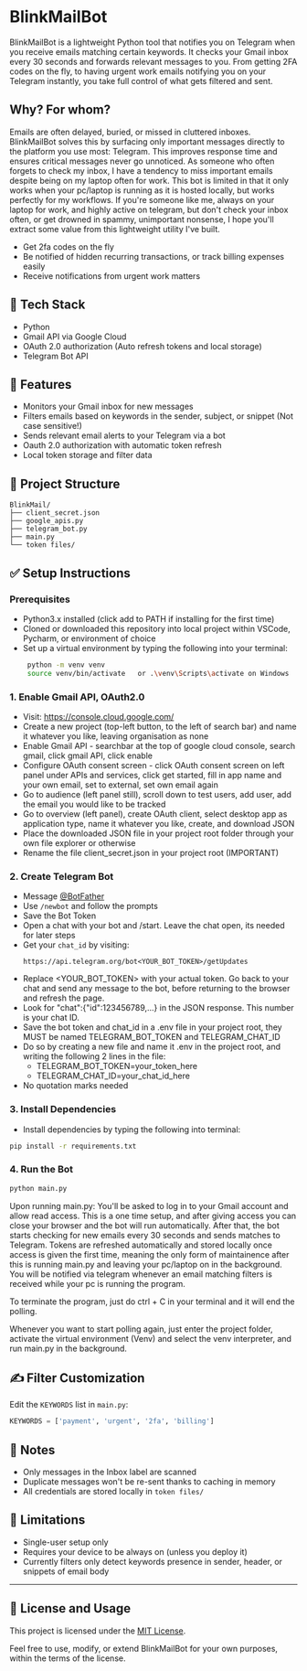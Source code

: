 # BlinkMailBot 

BlinkMailBot is a lightweight Python tool that notifies you on Telegram when you receive emails matching certain keywords. It checks your Gmail inbox every 30 seconds and forwards relevant messages to you. From getting 2FA codes on the fly, to having urgent work emails notifying you on your Telegram instantly, you take full control of what gets filtered and sent. 

## Why? For whom?
Emails are often delayed, buried, or missed in cluttered inboxes. BlinkMailBot solves this by surfacing only important messages directly to the platform you use most: Telegram. This improves response time and ensures critical messages never go unnoticed.
As someone who often forgets to check my inbox, I have a tendency to miss important emails despite being on my laptop often for work. This bot is limited in that it only works when your pc/laptop is running as it is hosted locally, but works perfectly for my workflows.
If you're someone like me, always on your laptop for work, and highly active on telegram, but don't check your inbox often, or get drowned in spammy, unimportant nonsense, I hope you'll extract some value from this lightweight utility I've built. 

- Get 2fa codes on the fly
- Be notified of hidden recurring transactions, or track billing expenses easily
- Receive notifications from urgent work matters


## 🔧 Tech Stack

- Python
- Gmail API via Google Cloud
- OAuth 2.0 authorization (Auto refresh tokens and local storage)
- Telegram Bot API

## 📌 Features

- Monitors your Gmail inbox for new messages
- Filters emails based on keywords in the sender, subject, or snippet (Not case sensitive!)
- Sends relevant email alerts to your Telegram via a bot
- Oauth 2.0 authorization with automatic token refresh
- Local token storage and filter data

## 📁 Project Structure

```
BlinkMail/
├── client_secret.json
├── google_apis.py
├── telegram_bot.py
├── main.py
└── token files/
```

## ✅ Setup Instructions 

### Prerequisites
- Python3.x installed (click add to PATH if installing for the first time)
- Cloned or downloaded this repository into local project within VSCode, Pycharm, or environment of choice
- Set up a virtual environment by typing the following into your terminal:
  ```bash
   python -m venv venv
   source venv/bin/activate   or .\venv\Scripts\activate on Windows

### 1. Enable Gmail API, OAuth2.0 

- Visit: https://console.cloud.google.com/
- Create a new project (top-left button, to the left of search bar) and name it whatever you like, leaving organisation as none
- Enable Gmail API - searchbar at the top of google cloud console, search gmail, click gmail API, click enable
- Configure OAuth consent screen - click OAuth consent screen on left panel under APIs and services, click get started, fill in app name and your own email, set to external, set own email again
- Go to audience (left panel still), scroll down to test users, add user, add the email you would like to be tracked
- Go to overview (left panel), create OAuth client, select desktop app as application type, name it whatever you like, create, and download JSON
- Place the downloaded JSON file in your project root folder through your own file explorer or otherwise
- Rename the file client_secret.json in your project root (IMPORTANT)

### 2. Create Telegram Bot

- Message [@BotFather](https://t.me/BotFather)
- Use `/newbot` and follow the prompts
- Save the Bot Token
- Open a chat with your bot and /start. Leave the chat open, its needed for later steps
- Get your `chat_id` by visiting:
  ```
  https://api.telegram.org/bot<YOUR_BOT_TOKEN>/getUpdates
  ```
- Replace <YOUR_BOT_TOKEN> with your actual token. Go back to your chat and send any message to the bot, before returning to the browser and refresh the page.
- Look for "chat":{"id":123456789,...} in the JSON response. This number is your chat ID.
- Save the bot token and chat_id in a .env file in your project root, they MUST be named TELEGRAM_BOT_TOKEN and TELEGRAM_CHAT_ID
- Do so by creating a new file and name it .env in the project root, and writing the following 2 lines in the file:
  - TELEGRAM_BOT_TOKEN=your_token_here
  - TELEGRAM_CHAT_ID=your_chat_id_here
- No quotation marks needed
  

### 3. Install Dependencies
- Install dependencies by typing the following into terminal:
```bash
pip install -r requirements.txt
```

### 4. Run the Bot

```bash
python main.py
```
Upon running main.py:
You'll be asked to log in to your Gmail account and allow read access. This is a one time setup, and after giving access you can close your browser and the bot will run automatically. 
After that, the bot starts checking for new emails every 30 seconds and sends matches to Telegram.
Tokens are refreshed automatically and stored locally once access is given the first time, meaning the only form of maintainence after this is running main.py and leaving your pc/laptop on in the background. 
You will be notified via telegram whenever an email matching filters is received while your pc is running the program. 


To terminate the program, just do ctrl + C in your terminal and it will end the polling. 

Whenever you want to start polling again, just enter the project folder, activate the virtual environment (Venv) and select the venv interpreter, and run main.py in the background. 

## ✍️ Filter Customization

Edit the `KEYWORDS` list in `main.py`:

```python
KEYWORDS = ['payment', 'urgent', '2fa', 'billing']
```

## 📎 Notes

- Only messages in the Inbox label are scanned
- Duplicate messages won't be re-sent thanks to caching in memory
- All credentials are stored locally in `token files/`

## 🚫 Limitations

- Single-user setup only
- Requires your device to be always on (unless you deploy it)
- Currently filters only detect keywords presence in sender, header, or snippets of email body

---

## 📜 License and Usage

This project is licensed under the [MIT License](LICENSE).

Feel free to use, modify, or extend BlinkMailBot for your own purposes, within the terms of the license.

